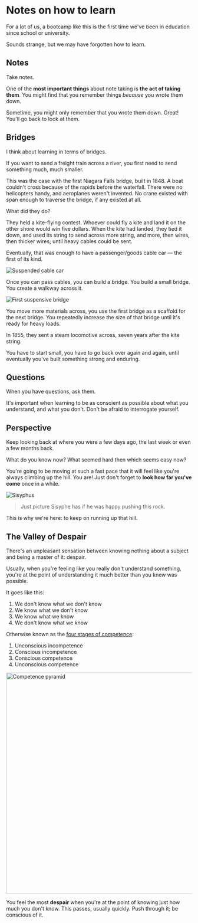 # Notes on how to learn

For a lot of us, a bootcamp like this is the first time we've been in education since school or university.

Sounds strange, but we may have forgotten how to learn.

## Notes

Take notes.

One of the **most important things** about note taking is **the act of taking them**.
You might find that you remember things _because_ you wrote them down.

Sometime, you might only remember that you wrote them down. Great! You'll go back to look at them.

## Bridges

I think about learning in terms of bridges.

If you want to send a freight train across a river, you first need to send something much, much smaller.

This was the case with the first Niagara Falls bridge, built in 1848.
A boat couldn't cross because of the rapids before the waterfall.
There were no helicopters handy, and aeroplanes weren't invented.
No crane existed with span enough to traverse the bridge, if any existed at all.

What did they do?

They held a kite-flying contest. Whoever could fly a kite and land it on the other shore would win five dollars.
When the kite had landed, they tied it down, and used its string to send across more string, and more, then wires, then thicker wires; until heavy cables could be sent.

Eventually, that was enough to have a passenger/goods cable car — the first of its kind.

![Suspended cable car](https://static.ferrovial.com/wp-content/uploads/sites/3/2016/02/13161035/Reproduccion-acuarela-1976-Donna-Marie-Campbell.jpg)

Once you can pass cables, you can build a bridge.
You build a small bridge.
You create a walkway across it.

![First suspensive bridge](https://static.ferrovial.com/wp-content/uploads/sites/3/2016/02/13161038/puente-rio-niagara-con-una-cometa.jpg)

You move more materials across, you use the first bridge as a scaffold for the next bridge.
You repeatedly increase the size of that bridge until it's ready for heavy loads.

In 1855, they sent a steam locomotive across, seven years after the kite string.

You have to start small, you have to go back over again and again, until eventually you've built something strong and enduring.

## Questions

When you have questions, ask them.

It's important when learning to be as conscient as possible about what you understand, and what you don't.
Don't be afraid to interrogate yourself.

## Perspective

Keep looking back at where you were a few days ago, the last week or even a few months back.

What do you know now? What seemed hard then which seems easy now?

You're going to be moving at such a fast pace that it will feel like you're always climbing up the hill. You are! Just don't forget to **look how far you've come** once in a while.

![Sisyphus](https://collection.cdn-pictorem.com/collection/900_1948500.jpg)

> Just picture Sisyphe has if he was happy pushing this rock.

This is why we're here: to keep on running up that hill.

## The Valley of Despair

There's an unpleasant sensation between knowing nothing about a subject and being a master of it: despair.

Usually, when you're feeling like you really don't understand something,
you're at the point of understanding it much better than you knew was possible.

It goes like this:

1. We don't know what we don't know
2. We know what we don't know
3. We know what we know
4. We don't know what we know

Otherwise known as the [four stages of competence](https://en.wikipedia.org/wiki/Four_stages_of_competence):

1. Unconscious incompetence
2. Conscious incompetence
3. Conscious competence
4. Unconscious competence

<img src="https://upload.wikimedia.org/wikipedia/commons/thumb/5/57/Competence_Hierarchy_adapted_from_Noel_Burch_by_Igor_Kokcharov.svg/2880px-Competence_Hierarchy_adapted_from_Noel_Burch_by_Igor_Kokcharov.svg.png" width="600" alt="Competence pyramid">

You feel the most **despair** when you're at the point of knowing just how much you don't know.
This passes, usually quickly.
Push through it; be conscious of it.
